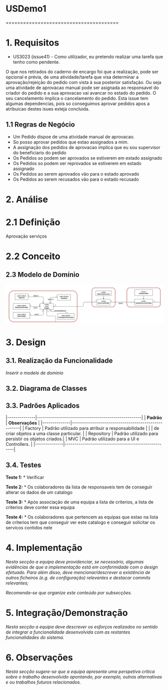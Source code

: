 # USDemo1
=======================================


# 1. Requisitos

- US3023  (issue41) - Como utilizador, eu pretendo realizar uma tarefa que tenho como pendente.

O que nos retirados do caderno de encargo foi que a realização, pode ser opcional e prévia, de uma atividade/tarefa que visa determinar a aprovação/rejeição
do pedido com vista à sua posterior satisfação.
Ou seja uma atividade de aprovacao manual pode ser asignada ao responsavel do criador do pedido e a sua aprovacao vai avancar no estado do pedido.
O seu cancelamento implica o cancelamento do pedido.
Esta issue tem algumas dependencias, pois so conseguimos aprovar pedidos apos a atribuicao destes isues esteja concluida.

## 1.1 Regras de Negócio

* Um Pedido dispoe de uma atividade manual de aprovacao.
* So posso aprovar pedidos que estao assignados a mim.
* A assignação dos pedidos de aprovacao implica que eu sou supervisor do beneficiario do pedido
* Os Pedidos so podem ser aprovados se estiverem em estado assignado
* Os Pedidos so podem ser reprovados se estiverem em estado assignado
* Os Pedidos ao serem aprovados vão para o estado aprovado
* Os Pedidos ao serem recusados vão para o estado recusado

# 2. Análise

# 2.1 Definição

Aprovação serviços

# 2.2 Conceito

## 2.3 Modelo de Domínio

![US 3032 - Executar Tarefa Aprovacao.png](MD.png)

# 3. Design

## 3.1. Realização da Funcionalidade

*Inserir o modelo de dominio*

## 3.2. Diagrama de Classes


## 3.3. Padrões Aplicados

|--------------|----------------------------------------------------|
|  **Padrão**  | **Observações**		                    |
|--------------|----------------------------------------------------|
| Factory      | Padrão utilizado para atribuir a responsabilidade  |
|              | de criar objetos a uma classe particular. 	    |
| Repository   | Padrão utilizado para persistir os objetos criados.|
| MVC          | Padrão utilizado para a UI e Controllers. 	    |
|--------------|----------------------------------------------------|

## 3.4. Testes 

**Teste 1:** * Verificar

**Teste 2:** * Os colaboradores da lista de responsaveis tem de conseguir alterar os dados de um catalogo

**Teste 3:** * Após associação de uma equipa a lista de criterios, a lista de criterios deve conter essa equipa

**Teste 4:** * Os colaboradores que pertencem as equipas que estao na lista de criterios tem que conseguir ver este catalogo e conseguir solicitar os servicos contidos nele

# 4. Implementação

*Nesta secção a equipa deve providenciar, se necessário, algumas evidências de que a implementação está em conformidade com o design efetuado. Para além disso, deve mencionar/descrever a existência de outros ficheiros (e.g. de configuração) relevantes e destacar commits relevantes;*

*Recomenda-se que organize este conteúdo por subsecções.*

# 5. Integração/Demonstração

*Nesta secção a equipa deve descrever os esforços realizados no sentido de integrar a funcionalidade desenvolvida com as restantes funcionalidades do sistema.*

# 6. Observações

*Nesta secção sugere-se que a equipa apresente uma perspetiva critica sobre o trabalho desenvolvido apontando, por exemplo, outras alternativas e ou trabalhos futuros relacionados.*